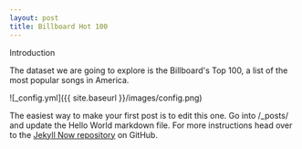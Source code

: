 ```yaml
---
layout: post
title: Billboard Hot 100
---
```


Introduction

The dataset we are going to explore is the Billboard's Top 100, a list of the most popular songs in America. 

![_config.yml]({{ site.baseurl }}/images/config.png)

The easiest way to make your first post is to edit this one. Go into /_posts/ and update the Hello World markdown file. For more instructions head over to the [Jekyll Now repository](https://github.com/barryclark/jekyll-now) on GitHub.
